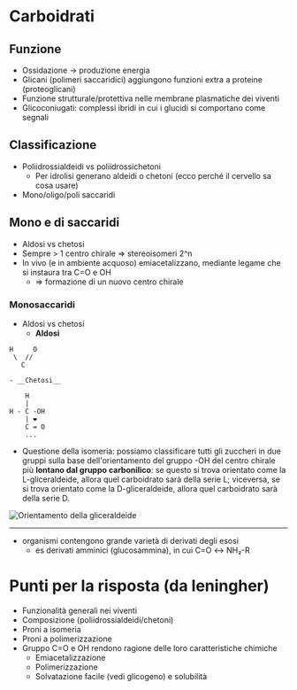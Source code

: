 # Carboidrati

## Funzione
- Ossidazione → produzione energia
- Glicani (polimeri saccaridici) aggiungono funzioni extra a proteine (proteoglicani)
- Funzione strutturale/protettiva nelle membrane plasmatiche dei viventi
- Glicoconiugati: complessi ibridi in cui i glucidi si comportano come segnali

## Classificazione
- Poliidrossialdeidi vs poliidrossichetoni
    - Per idrolisi generano aldeidi o chetoni (ecco perché il cervello sa cosa usare)
- Mono/oligo/poli saccaridi

## Mono e di saccaridi
- Aldosi vs chetosi
- Sempre > 1 centro chirale ⇒ stereoisomeri 2^n
- In vivo (e in ambiente acquoso) emiacetalizzano, mediante legame che si instaura tra C=O e OH
    - ⇒ formazione di un nuovo centro chirale

### Monosaccaridi
- Aldosi vs chetosi
    - __Aldosi__
```
H     O
 \  //
   C
```
    - __Chetosi__
```
    H
    |
H - C -OH
    | ❤
    C = O
    ...
```

- Questione della isomeria: possiamo classificare tutti gli zuccheri in due gruppi sulla base dell'orientamento del gruppo -OH del centro chirale più __lontano dal gruppo carbonilico__: se questo si trova orientato come la L-gliceraldeide, allora quel carboidrato sarà della serie L; viceversa, se si trova orientato come la D-gliceraldeide, allora quel carboidrato sarà della serie D.

![Orientamento della gliceraldeide]()

****

- organismi contengono grande varietà di derivati degli esosi
    - es derivati amminici (glucosammina), in cui C=O ↔ NH₂-R

# Punti per la risposta (da leningher)
- Funzionalità generali nei viventi
- Composizione (poliidrossialdeidi/chetoni)
- Proni a isomeria
- Proni a polimerizzazione
- Gruppo C=O e OH rendono ragione delle loro caratteristiche chimiche
    - Emiacetalizzazione
    - Polimerizzazione
    - Solvatazione facile (vedi glicogeno) e solubilità
